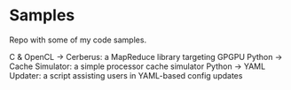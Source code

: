 Samples
=======

Repo with some of my code samples.

C & OpenCL -> Cerberus: a MapReduce library targeting GPGPU
Python -> Cache Simulator: a simple processor cache simulator
Python -> YAML Updater: a script assisting users in YAML-based config updates

